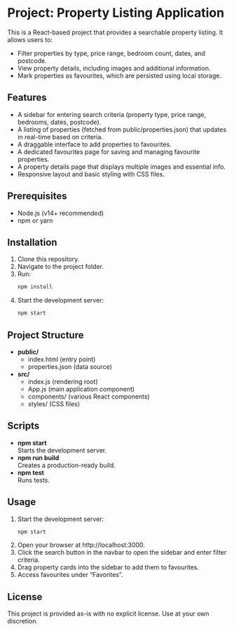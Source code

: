 # Project: Property Listing Application

This is a React-based project that provides a searchable property listing. It allows users to:

- Filter properties by type, price range, bedroom count, dates, and postcode.
- View property details, including images and additional information.
- Mark properties as favourites, which are persisted using local storage.

## Features

- A sidebar for entering search criteria (property type, price range, bedrooms, dates, postcode).
- A listing of properties (fetched from public/properties.json) that updates in real-time based on criteria.
- A draggable interface to add properties to favourites.
- A dedicated favourites page for saving and managing favourite properties.
- A property details page that displays multiple images and essential info.
- Responsive layout and basic styling with CSS files.

## Prerequisites

- Node.js (v14+ recommended)
- npm or yarn

## Installation

1. Clone this repository.
2. Navigate to the project folder.
3. Run:
   ```bash
   npm install
   ```
4. Start the development server:
   ```bash
   npm start
   ```

## Project Structure

- **public/**
  - index.html (entry point)
  - properties.json (data source)
- **src/**
  - index.js (rendering root)
  - App.js (main application component)
  - components/ (various React components)
  - styles/ (CSS files)

## Scripts

- **npm start**  
  Starts the development server.
- **npm run build**  
  Creates a production-ready build.
- **npm test**  
  Runs tests.

## Usage

1. Start the development server:
   ```bash
   npm start
   ```
2. Open your browser at http://localhost:3000.
3. Click the search button in the navbar to open the sidebar and enter filter criteria.
4. Drag property cards into the sidebar to add them to favourites.
5. Access favourites under “Favorites”.

## License

This project is provided as-is with no explicit license. Use at your own discretion.
